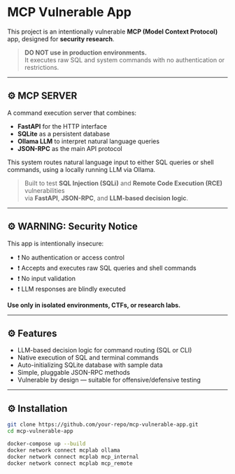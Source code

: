 # MCP Vulnerable App

This project is an intentionally vulnerable **MCP (Model Context Protocol)** app, designed for **security research**. 

> **DO NOT use in production environments.**  
> It executes raw SQL and system commands with no authentication or restrictions.

---

## ⚙️ MCP SERVER

A command execution server that combines:

- **FastAPI** for the HTTP interface  
- **SQLite** as a persistent database  
- **Ollama LLM** to interpret natural language queries  
- **JSON-RPC** as the main API protocol

This system routes natural language input to either SQL queries or shell commands, using a locally running LLM via Ollama.

> Built to test **SQL Injection (SQLi)** and **Remote Code Execution (RCE)** vulnerabilities  
> via **FastAPI**, **JSON-RPC**, and **LLM-based decision logic**.

---

## ⚙️ WARNING: Security Notice

This app is intentionally insecure:

- ❗ No authentication or access control
- ❗ Accepts and executes raw SQL queries and shell commands
- ❗ No input validation
- ❗ LLM responses are blindly executed

**Use only in isolated environments, CTFs, or research labs.**

---

## ⚙️ Features

- LLM-based decision logic for command routing (SQL or CLI)
- Native execution of SQL and terminal commands
- Auto-initializing SQLite database with sample data
- Simple, pluggable JSON-RPC methods
- Vulnerable by design — suitable for offensive/defensive testing

---
## ⚙️ Installation

```bash
git clone https://github.com/your-repo/mcp-vulnerable-app.git
cd mcp-vulnerable-app

docker-compose up --build
docker network connect mcplab ollama
docker network connect mcplab mcp_internal
docker network connect mcplab mcp_remote
